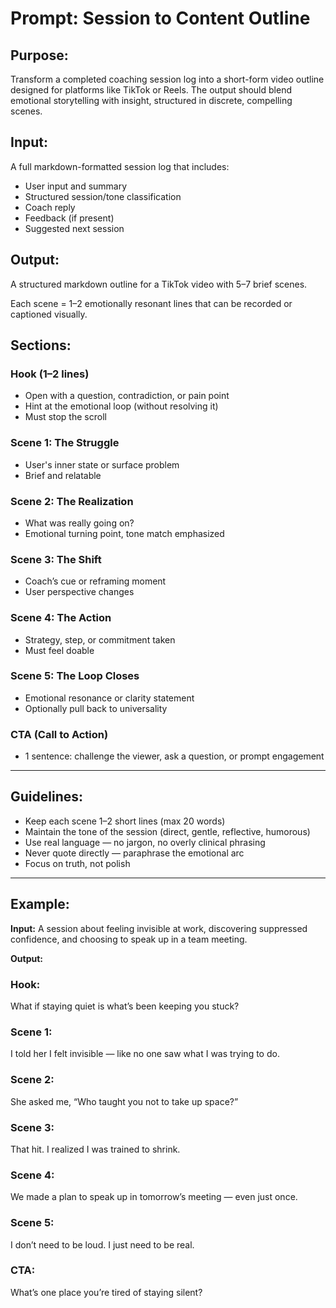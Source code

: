 # Prompt: Session to Content Outline

## Purpose:
Transform a completed coaching session log into a short-form video outline designed for platforms like TikTok or Reels. The output should blend emotional storytelling with insight, structured in discrete, compelling scenes.

## Input:
A full markdown-formatted session log that includes:
- User input and summary
- Structured session/tone classification
- Coach reply
- Feedback (if present)
- Suggested next session

## Output:
A structured markdown outline for a TikTok video with 5–7 brief scenes.

Each scene = 1–2 emotionally resonant lines that can be recorded or captioned visually.

## Sections:

### Hook (1–2 lines)
- Open with a question, contradiction, or pain point
- Hint at the emotional loop (without resolving it)
- Must stop the scroll

### Scene 1: The Struggle
- User's inner state or surface problem
- Brief and relatable

### Scene 2: The Realization
- What was really going on?
- Emotional turning point, tone match emphasized

### Scene 3: The Shift
- Coach’s cue or reframing moment
- User perspective changes

### Scene 4: The Action
- Strategy, step, or commitment taken
- Must feel doable

### Scene 5: The Loop Closes
- Emotional resonance or clarity statement
- Optionally pull back to universality

### CTA (Call to Action)
- 1 sentence: challenge the viewer, ask a question, or prompt engagement

---

## Guidelines:
- Keep each scene 1–2 short lines (max 20 words)
- Maintain the tone of the session (direct, gentle, reflective, humorous)
- Use real language — no jargon, no overly clinical phrasing
- Never quote directly — paraphrase the emotional arc
- Focus on truth, not polish

---

## Example:

**Input:**
A session about feeling invisible at work, discovering suppressed confidence, and choosing to speak up in a team meeting.

**Output:**

### Hook:
What if staying quiet is what’s been keeping you stuck?

### Scene 1:
I told her I felt invisible — like no one saw what I was trying to do.

### Scene 2:
She asked me, “Who taught you not to take up space?”

### Scene 3:
That hit. I realized I was trained to shrink.

### Scene 4:
We made a plan to speak up in tomorrow’s meeting — even just once.

### Scene 5:
I don’t need to be loud. I just need to be real.

### CTA:
What’s one place you’re tired of staying silent?